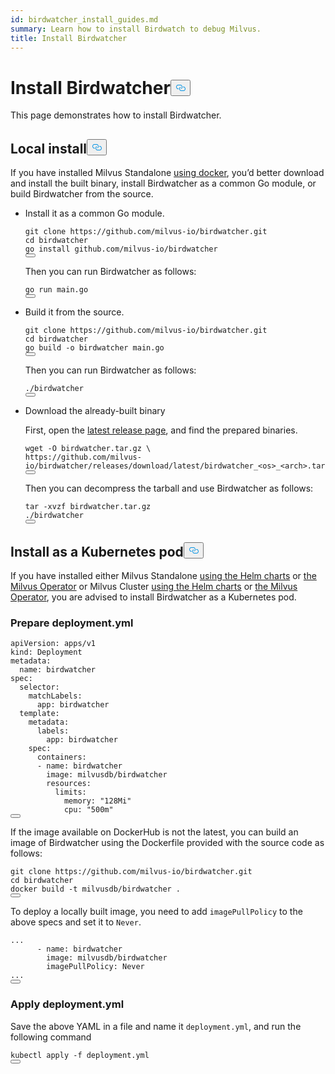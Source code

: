 ```yaml
---
id: birdwatcher_install_guides.md
summary: Learn how to install Birdwatch to debug Milvus.
title: Install Birdwatcher
---
```

<h1 id="Install-Birdwatcher" class="common-anchor-header">Install Birdwatcher<button data-href="#Install-Birdwatcher" class="anchor-icon" translate="no">
      <svg translate="no"
        aria-hidden="true"
        focusable="false"
        height="20"
        version="1.1"
        viewBox="0 0 16 16"
        width="16"
      >
        <path
          fill="#0092E4"
          fill-rule="evenodd"
          d="M4 9h1v1H4c-1.5 0-3-1.69-3-3.5S2.55 3 4 3h4c1.45 0 3 1.69 3 3.5 0 1.41-.91 2.72-2 3.25V8.59c.58-.45 1-1.27 1-2.09C10 5.22 8.98 4 8 4H4c-.98 0-2 1.22-2 2.5S3 9 4 9zm9-3h-1v1h1c1 0 2 1.22 2 2.5S13.98 12 13 12H9c-.98 0-2-1.22-2-2.5 0-.83.42-1.64 1-2.09V6.25c-1.09.53-2 1.84-2 3.25C6 11.31 7.55 13 9 13h4c1.45 0 3-1.69 3-3.5S14.5 6 13 6z"
        ></path>
      </svg>
    </button></h1><p>This page demonstrates how to install Birdwatcher.</p>
<h2 id="Local-install" class="common-anchor-header">Local install<button data-href="#Local-install" class="anchor-icon" translate="no">
      <svg translate="no"
        aria-hidden="true"
        focusable="false"
        height="20"
        version="1.1"
        viewBox="0 0 16 16"
        width="16"
      >
        <path
          fill="#0092E4"
          fill-rule="evenodd"
          d="M4 9h1v1H4c-1.5 0-3-1.69-3-3.5S2.55 3 4 3h4c1.45 0 3 1.69 3 3.5 0 1.41-.91 2.72-2 3.25V8.59c.58-.45 1-1.27 1-2.09C10 5.22 8.98 4 8 4H4c-.98 0-2 1.22-2 2.5S3 9 4 9zm9-3h-1v1h1c1 0 2 1.22 2 2.5S13.98 12 13 12H9c-.98 0-2-1.22-2-2.5 0-.83.42-1.64 1-2.09V6.25c-1.09.53-2 1.84-2 3.25C6 11.31 7.55 13 9 13h4c1.45 0 3-1.69 3-3.5S14.5 6 13 6z"
        ></path>
      </svg>
    </button></h2><p>If you have installed Milvus Standalone <a href="/docs/zh/install_standalone-docker.md">using docker</a>, you’d better download and install the built binary, install Birdwatcher as a common Go module, or build Birdwatcher from the source.</p>
<ul>
<li><p>Install it as a common Go module.</p>
<pre><code translate="no" class="language-shell">git <span class="hljs-built_in">clone</span> https://github.com/milvus-io/birdwatcher.git
<span class="hljs-built_in">cd</span> birdwatcher
go install github.com/milvus-io/birdwatcher
<button class="copy-code-btn"></button></code></pre>
<p>Then you can run Birdwatcher as follows:</p>
<pre><code translate="no" class="language-shell"><span class="hljs-keyword">go</span> run main.<span class="hljs-keyword">go</span>
<button class="copy-code-btn"></button></code></pre></li>
<li><p>Build it from the source.</p>
<pre><code translate="no" class="language-shell">git <span class="hljs-built_in">clone</span> https://github.com/milvus-io/birdwatcher.git
<span class="hljs-built_in">cd</span> birdwatcher
go build -o birdwatcher main.go
<button class="copy-code-btn"></button></code></pre>
<p>Then you can run Birdwatcher as follows:</p>
<pre><code translate="no" class="language-shell">./birdwatcher
<button class="copy-code-btn"></button></code></pre></li>
<li><p>Download the already-built binary</p>
<p>First, open the <a href="https://github.com/milvus-io/birdwatcher/releases/latest">latest release page</a>, and find the prepared binaries.</p>
<pre><code translate="no" class="language-shell">wget -O birdwatcher.tar.gz \
https://github.com/milvus-io/birdwatcher/releases/download/latest/birdwatcher_&lt;os&gt;_&lt;<span class="hljs-built_in">arch</span>&gt;.tar.gz
<button class="copy-code-btn"></button></code></pre>
<p>Then you can decompress the tarball and use Birdwatcher as follows:</p>
<pre><code translate="no" class="language-shell">tar -xvzf birdwatcher.tar.gz
./birdwatcher
<button class="copy-code-btn"></button></code></pre></li>
</ul>
<h2 id="Install-as-a-Kubernetes-pod" class="common-anchor-header">Install as a Kubernetes pod<button data-href="#Install-as-a-Kubernetes-pod" class="anchor-icon" translate="no">
      <svg translate="no"
        aria-hidden="true"
        focusable="false"
        height="20"
        version="1.1"
        viewBox="0 0 16 16"
        width="16"
      >
        <path
          fill="#0092E4"
          fill-rule="evenodd"
          d="M4 9h1v1H4c-1.5 0-3-1.69-3-3.5S2.55 3 4 3h4c1.45 0 3 1.69 3 3.5 0 1.41-.91 2.72-2 3.25V8.59c.58-.45 1-1.27 1-2.09C10 5.22 8.98 4 8 4H4c-.98 0-2 1.22-2 2.5S3 9 4 9zm9-3h-1v1h1c1 0 2 1.22 2 2.5S13.98 12 13 12H9c-.98 0-2-1.22-2-2.5 0-.83.42-1.64 1-2.09V6.25c-1.09.53-2 1.84-2 3.25C6 11.31 7.55 13 9 13h4c1.45 0 3-1.69 3-3.5S14.5 6 13 6z"
        ></path>
      </svg>
    </button></h2><p>If you have installed either Milvus Standalone <a href="/docs/zh/install_standalone-helm.md">using the Helm charts</a> or <a href="/docs/zh/install_standalone-operator.md">the Milvus Operator</a> or Milvus Cluster <a href="/docs/zh/install_cluster-helm.md">using the Helm charts</a> or <a href="/docs/zh/install_cluster-milvusoperator.md">the Milvus Operator</a>, you are advised to install Birdwatcher as a Kubernetes pod.</p>
<h3 id="Prepare-deploymentyml" class="common-anchor-header">Prepare deployment.yml</h3><pre><code translate="no" class="language-yml">apiVersion: apps/v1
kind: Deployment
metadata:
  name: birdwatcher
spec:
  selector:
    matchLabels:
      app: birdwatcher
  template:
    metadata:
      labels:
        app: birdwatcher
    spec:
      containers:
      - name: birdwatcher
        image: milvusdb/birdwatcher
        resources:
          limits:
            memory: <span class="hljs-string">&quot;128Mi&quot;</span>
            cpu: <span class="hljs-string">&quot;500m&quot;</span>
<button class="copy-code-btn"></button></code></pre>
<div class="alert note">
<p>If the image available on DockerHub is not the latest, you can build an image of Birdwatcher using the Dockerfile provided with the source code as follows:</p>
<pre><code translate="no" class="language-shell">git <span class="hljs-built_in">clone</span> https://github.com/milvus-io/birdwatcher.git
<span class="hljs-built_in">cd</span> birdwatcher
docker build -t milvusdb/birdwatcher .
<button class="copy-code-btn"></button></code></pre>
<p>To deploy a locally built image, you need to add <code translate="no">imagePullPolicy</code> to the above specs and set it to <code translate="no">Never</code>.</p>
<pre><code translate="no" class="language-yaml">...
      - name: birdwatcher
        image: milvusdb/birdwatcher
        imagePullPolicy: Never
...
<button class="copy-code-btn"></button></code></pre>
</div>
<h3 id="Apply-deploymentyml" class="common-anchor-header">Apply deployment.yml</h3><p>Save the above YAML in a file and name it <code translate="no">deployment.yml</code>, and run the following command</p>
<pre><code translate="no" class="language-shell">kubectl apply -f deployment.yml
<button class="copy-code-btn"></button></code></pre>
